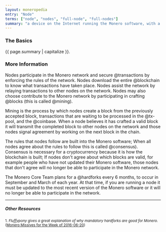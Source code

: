 ```yaml
---
layout: moneropedia
entry: "Node"
terms: ["node", "nodes", "full-node", "full-nodes"]
summary: "a device on the Internet running the Monero software, with a full copy of the Monero blockchain, actively assisting the Monero network"
---
```


### The Basics

{{ page.summary | capitalize }}.

### More Information

Nodes participate in the Monero network and secure @transactions by enforcing the rules of the network. Nodes download the entire @blockchain to know what transactions have taken place. Nodes assist the network by relaying transactions to other nodes on the network. Nodes may also choose contribute to the Monero network by participating in crafting @blocks (this is called @mining). 

Mining is the process by which nodes create a block from the previously accepted block, transactions that are waiting to be processed in the @tx-pool, and the @coinbase. When a node believes it has crafted a valid block it will transmit the completed block to other nodes on the network and those nodes signal agreement by working on the next block in the chain. 

The rules that nodes follow are built into the Monero software; When all nodes agree about the rules to follow this is called @consensus). Consensus is necessary for a cryptocurrency because it is how the blockchain is built; If nodes don't agree about which blocks are valid, for example people who have not updated their Monero software, those nodes that don't agree will no longer be able to participate in the Monero network.

The Monero Core Team plans for a @hardforks every 6 months, to occur in September and March of each year. At that time, if you are running a node it must be updated to the most recent version of the Monero software or it will no longer be able to participate in the network. 

---

##### Other Resources
<sub>1. *Fluffypony gives a great explanation of why mandatory hardforks are good for Monero.* ([Monero Missives for the Week of 2016-06-20](https://getmonero.org/2016/06/20/monero-missive-for-the-week-of-2016-06-20.html))</sub>
